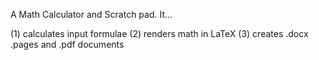 A Math Calculator and Scratch pad.  It...

(1) calculates input formulae
(2) renders math in LaTeX
(3) creates .docx .pages and .pdf documents